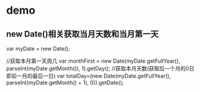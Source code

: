 # demo
## new Date()相关获取当月天数和当月第一天
var  myDate = new Date();

//获取本月第一天周几
var monthFirst = new Date(myDate.getFullYear(), parseInt(myDate.getMonth()), 1).getDay();
//获取本月天数(获取后一个月的0日即前一月的最后一日)
var totalDay=(new Date(myDate.getFullYear(), parseInt(myDate.getMonth() + 1), 0)).getDate();
